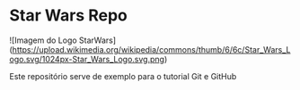 # Star Wars Repo

![Imagem do Logo StarWars] (https://upload.wikimedia.org/wikipedia/commons/thumb/6/6c/Star_Wars_Logo.svg/1024px-Star_Wars_Logo.svg.png)

Este repositório serve de exemplo para o tutorial Git e GitHub
